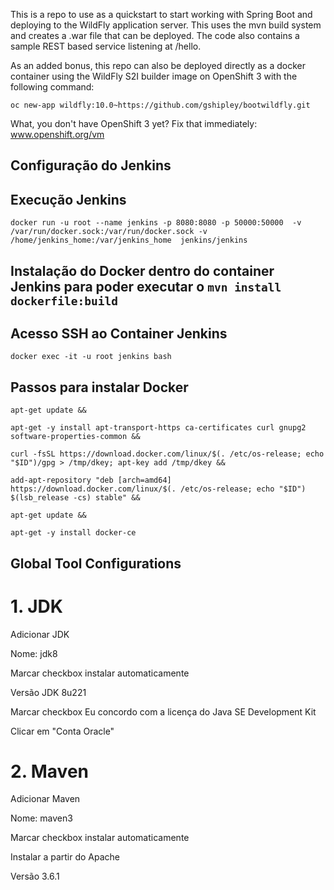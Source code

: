 This is a repo to use as a quickstart to start working with Spring Boot and deploying to the WildFly application server.  This uses the mvn build system and creates a .war file that can be deployed.  The code also contains a sample REST based service listening at /hello.

As an added bonus, this repo can also be deployed directly as a docker container using the WildFly S2I builder image on OpenShift 3 with the following command:

	oc new-app wildfly:10.0~https://github.com/gshipley/bootwildfly.git


What, you don't have OpenShift 3 yet? Fix that immediately: www.openshift.org/vm

## Configuração do Jenkins

## Execução Jenkins

`docker run -u root --name jenkins -p 8080:8080 -p 50000:50000  -v /var/run/docker.sock:/var/run/docker.sock -v /home/jenkins_home:/var/jenkins_home  jenkins/jenkins`

## Instalação do Docker dentro do container Jenkins para poder executar o `mvn install dockerfile:build`

## Acesso SSH ao Container Jenkins

`docker exec -it -u root jenkins bash`

## Passos para instalar Docker

`apt-get update && `

`apt-get -y install apt-transport-https ca-certificates curl gnupg2 software-properties-common && `

`curl -fsSL https://download.docker.com/linux/$(. /etc/os-release; echo "$ID")/gpg > /tmp/dkey; apt-key add /tmp/dkey && `

`add-apt-repository "deb [arch=amd64] https://download.docker.com/linux/$(. /etc/os-release; echo "$ID") $(lsb_release -cs) stable" && `

`apt-get update && `

`apt-get -y install docker-ce`

## Global Tool Configurations

# 1. JDK

Adicionar JDK

Nome: jdk8

Marcar checkbox instalar automaticamente

Versão JDK 8u221

Marcar checkbox Eu concordo com a licença do Java SE Development Kit

Clicar em "Conta Oracle"


# 2. Maven

Adicionar Maven

Nome: maven3

Marcar checkbox instalar automaticamente

Instalar a partir do Apache

Versão 3.6.1
